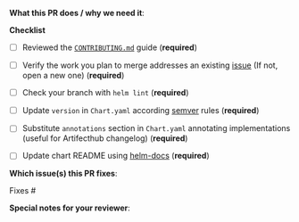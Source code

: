 **What this PR does / why we need it**:


**Checklist**
- [ ] Reviewed the [`CONTRIBUTING.md`](https://github.com/clearml/clearml-helm-charts/blob/main/CONTRIBUTING.md#pull-requests) guide (**required**)
- [ ] Verify the work you plan to merge addresses an existing [issue](https://github.com/clearml/clearml-helm-charts/issues) (If not, open a new one) (**required**)
- [ ] Check your branch with `helm lint` (**required**)
- [ ] Update `version` in `Chart.yaml` according [semver](https://semver.org/) rules (**required**)
- [ ] Substitute `annotations` section in `Chart.yaml` annotating implementations (useful for Artifecthub changelog) (**required**)
- [ ] Update chart README using [helm-docs](https://github.com/norwoodj/helm-docs) (**required**)


**Which issue(s) this PR fixes**:

Fixes #<issue number>

**Special notes for your reviewer**:

